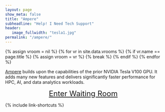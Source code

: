 ```yaml
---
layout: page
show_meta: false
title: "Ampere"
subheadline: "Help! I Need Tech Support"
header:
   image_fullwidth: "tesla1.jpg"
permalink: "/ampere/"
---
```

{% assign vroom = nil %}
{% for vr in site.data.vrooms %}
  {% if vr.name == page.title %}
    {% assign vroom = vr %}
    {% break %}
  {% endif %}
{% endfor %}

[Ampere]({{vroom.webinfo}}) builds upon the capabilities of the prior NVIDIA Tesla
V100 GPU. It adds many new features and delivers significantly faster performance
for HPC, AI, and data analytics workloads. 

<center style="font-size:24px"><a href="{{vroom.zoom_link}}">Enter Waiting Room</a></center>

{% include link-shortcuts %}

